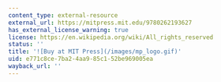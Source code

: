```yaml
---
content_type: external-resource
external_url: https://mitpress.mit.edu/9780262193627
has_external_license_warning: true
license: https://en.wikipedia.org/wiki/All_rights_reserved
status: ''
title: '![Buy at MIT Press](/images/mp_logo.gif)'
uid: e771c8ce-7ba2-4aa9-85c1-52be969005ea
wayback_url: ''
---
```

